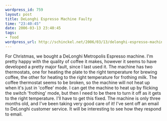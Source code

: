 ```yaml
--- 
wordpress_id: 759
layout: post
title: DeLonghi Espresso Machine Faulty
time: "23:40:45"
date: 2006-03-13 23:40:45
tags: 
- food
wordpress_url: http://schinckel.net/2006/03/13/delonghi-espresso-machine-faulty/
---
```

For Christmas, we bought a DeLonghi Metropolis Espresso machine. I'm pretty happy with the quality of coffee it makes, however it seems to have developed a pretty major fault, since I last used it. The machine has two thermostats, one for heating the plate to the right temperature for brewing coffee, the other for heating to the right temperature for frothing milk. The coffee thermostat seems to be broken, so the machine will not heat up when it's just in 'coffee' mode. I can get the machine to heat up by flicking the switch 'frothing' mode, but then I need to be there to turn it off as it gets to the right temperature. I'll have to get this fixed. The machine is only three months old, and I've been taking very good care of it! I've sent off an email to DeLonghi customer service. It will be interesting to see how they respond to email. 
